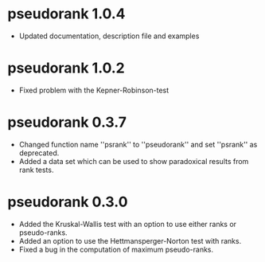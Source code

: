 # pseudorank 1.0.4
* Updated documentation, description file and examples

# pseudorank 1.0.2
* Fixed problem with the Kepner-Robinson-test

# pseudorank 0.3.7
* Changed function name ''psrank'' to ''pseudorank'' and set ''psrank'' as deprecated.
* Added a data set which can be used to show paradoxical results from rank tests.

# pseudorank 0.3.0

* Added the Kruskal-Wallis test with an option to use either ranks or pseudo-ranks.
* Added an option to use the Hettmansperger-Norton test with ranks.
* Fixed a bug in the computation of maximum pseudo-ranks.

